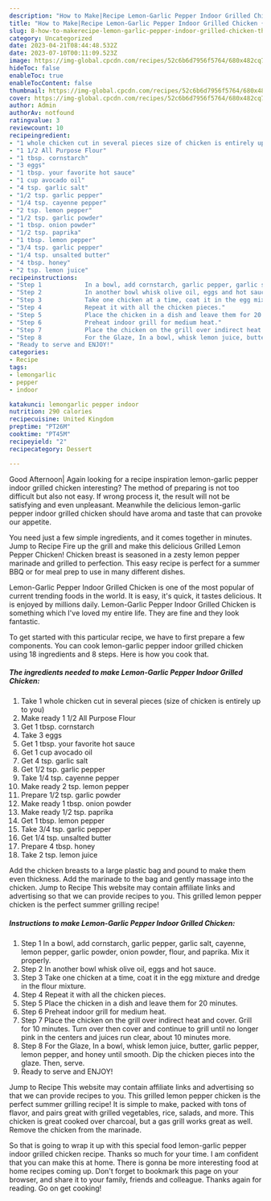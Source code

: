 ```yaml
---
description: "How to Make|Recipe Lemon-Garlic Pepper Indoor Grilled Chicken {That is Delicious"
title: "How to Make|Recipe Lemon-Garlic Pepper Indoor Grilled Chicken {That is Delicious"
slug: 8-how-to-makerecipe-lemon-garlic-pepper-indoor-grilled-chicken-that-is-delicious
category: Uncategorized
date: 2023-04-21T08:44:48.532Z
date: 2023-07-10T00:11:09.523Z
image: https://img-global.cpcdn.com/recipes/52c6b6d7956f5764/680x482cq70/lemon-garlic-pepper-indoor-grilled-chicken-recipe-main-photo.jpg
hideToc: false
enableToc: true
enableTocContent: false
thumbnail: https://img-global.cpcdn.com/recipes/52c6b6d7956f5764/680x482cq70/lemon-garlic-pepper-indoor-grilled-chicken-recipe-main-photo.jpg
cover: https://img-global.cpcdn.com/recipes/52c6b6d7956f5764/680x482cq70/lemon-garlic-pepper-indoor-grilled-chicken-recipe-main-photo.jpg
author: Admin
authorAv: notfound
ratingvalue: 3
reviewcount: 10
recipeingredient:
- "1 whole chicken cut in several pieces size of chicken is entirely up to you"
- "1 1/2 All Purpose Flour"
- "1 tbsp. cornstarch"
- "3 eggs"
- "1 tbsp. your favorite hot sauce"
- "1 cup avocado oil"
- "4 tsp. garlic salt"
- "1/2 tsp. garlic pepper"
- "1/4 tsp. cayenne pepper"
- "2 tsp. lemon pepper"
- "1/2 tsp. garlic powder"
- "1 tbsp. onion powder"
- "1/2 tsp. paprika"
- "1 tbsp. lemon pepper"
- "3/4 tsp. garlic pepper"
- "1/4 tsp. unsalted butter"
- "4 tbsp. honey"
- "2 tsp. lemon juice"
recipeinstructions:
- "Step 1            In a bowl, add cornstarch, garlic pepper, garlic salt, cayenne, lemon pepper, garlic powder, onion powder, flour, and paprika. Mix it properly."
- "Step 2            In another bowl whisk olive oil, eggs and hot sauce."
- "Step 3            Take one chicken at a time, coat it in the egg mixture and dredge in the flour mixture."
- "Step 4            Repeat it with all the chicken pieces."
- "Step 5            Place the chicken in a dish and leave them for 20 minutes."
- "Step 6            Preheat indoor grill for medium heat."
- "Step 7            Place the chicken on the grill over indirect heat and cover. Grill for 10 minutes. Turn over then cover and continue to grill until no longer pink in the centers and juices run clear, about 10 minutes more."
- "Step 8            For the Glaze, In a bowl, whisk lemon juice, butter, garlic pepper, lemon pepper, and honey until smooth. Dip the chicken pieces into the glaze. Then, serve."
- "Ready to serve and ENJOY!"
categories:
- Recipe
tags:
- lemongarlic
- pepper
- indoor

katakunci: lemongarlic pepper indoor 
nutrition: 290 calories
recipecuisine: United Kingdom
preptime: "PT26M"
cooktime: "PT45M"
recipeyield: "2"
recipecategory: Dessert

---
```



Good Afternoon| Again looking for a recipe inspiration lemon-garlic pepper indoor grilled chicken interesting? The method of preparing is not too difficult but also not easy. If wrong process it, the result will not be satisfying and even unpleasant. Meanwhile the delicious lemon-garlic pepper indoor grilled chicken should have aroma and taste that can provoke our appetite.





You need just a few simple ingredients, and it comes together in minutes. Jump to Recipe Fire up the grill and make this delicious Grilled Lemon Pepper Chicken! Chicken breast is seasoned in a zesty lemon pepper marinade and grilled to perfection. This easy recipe is perfect for a summer BBQ or for meal prep to use in many different dishes.

Lemon-Garlic Pepper Indoor Grilled Chicken is one of the most popular of current trending foods in the world. It is easy, it's quick, it tastes delicious. It is enjoyed by millions daily. Lemon-Garlic Pepper Indoor Grilled Chicken is something which I've loved my entire life. They are fine and they look fantastic.


To get started with this particular recipe, we have to first prepare a few components. You can cook lemon-garlic pepper indoor grilled chicken using 18 ingredients and 8 steps. Here is how you cook that.

<!--inarticleads1-->

##### The ingredients needed to make Lemon-Garlic Pepper Indoor Grilled Chicken:

1. Take 1 whole chicken cut in several pieces (size of chicken is entirely up to you)
1. Make ready 1 1/2 All Purpose Flour
1. Get 1 tbsp. cornstarch
1. Take 3 eggs
1. Get 1 tbsp. your favorite hot sauce
1. Get 1 cup avocado oil
1. Get 4 tsp. garlic salt
1. Get 1/2 tsp. garlic pepper
1. Take 1/4 tsp. cayenne pepper
1. Make ready 2 tsp. lemon pepper
1. Prepare 1/2 tsp. garlic powder
1. Make ready 1 tbsp. onion powder
1. Make ready 1/2 tsp. paprika
1. Get 1 tbsp. lemon pepper
1. Take 3/4 tsp. garlic pepper
1. Get 1/4 tsp. unsalted butter
1. Prepare 4 tbsp. honey
1. Take 2 tsp. lemon juice


Add the chicken breasts to a large plastic bag and pound to make them even thickness. Add the marinade to the bag and gently massage into the chicken. Jump to Recipe This website may contain affiliate links and advertising so that we can provide recipes to you. This grilled lemon pepper chicken is the perfect summer grilling recipe! 

<!--inarticleads2-->

##### Instructions to make Lemon-Garlic Pepper Indoor Grilled Chicken:

1. Step 1            In a bowl, add cornstarch, garlic pepper, garlic salt, cayenne, lemon pepper, garlic powder, onion powder, flour, and paprika. Mix it properly.
1. Step 2            In another bowl whisk olive oil, eggs and hot sauce.
1. Step 3            Take one chicken at a time, coat it in the egg mixture and dredge in the flour mixture.
1. Step 4            Repeat it with all the chicken pieces.
1. Step 5            Place the chicken in a dish and leave them for 20 minutes.
1. Step 6            Preheat indoor grill for medium heat.
1. Step 7            Place the chicken on the grill over indirect heat and cover. Grill for 10 minutes. Turn over then cover and continue to grill until no longer pink in the centers and juices run clear, about 10 minutes more.
1. Step 8            For the Glaze, In a bowl, whisk lemon juice, butter, garlic pepper, lemon pepper, and honey until smooth. Dip the chicken pieces into the glaze. Then, serve.
1. Ready to serve and ENJOY!

Jump to Recipe This website may contain affiliate links and advertising so that we can provide recipes to you. This grilled lemon pepper chicken is the perfect summer grilling recipe! It is simple to make, packed with tons of flavor, and pairs great with grilled vegetables, rice, salads, and more. This chicken is great cooked over charcoal, but a gas grill works great as well. Remove the chicken from the marinade. 

So that is going to wrap it up with this special food lemon-garlic pepper indoor grilled chicken recipe. Thanks so much for your time. I am confident that you can make this at home. There is gonna be more interesting food at home recipes coming up. Don't forget to bookmark this page on your browser, and share it to your family, friends and colleague. Thanks again for reading. Go on get cooking!
